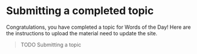 # Submitting a completed topic

Congratulations, you have completed a topic for Words of the Day! Here are the instructions to upload the material need to update the site.

> TODO Submitting a topic